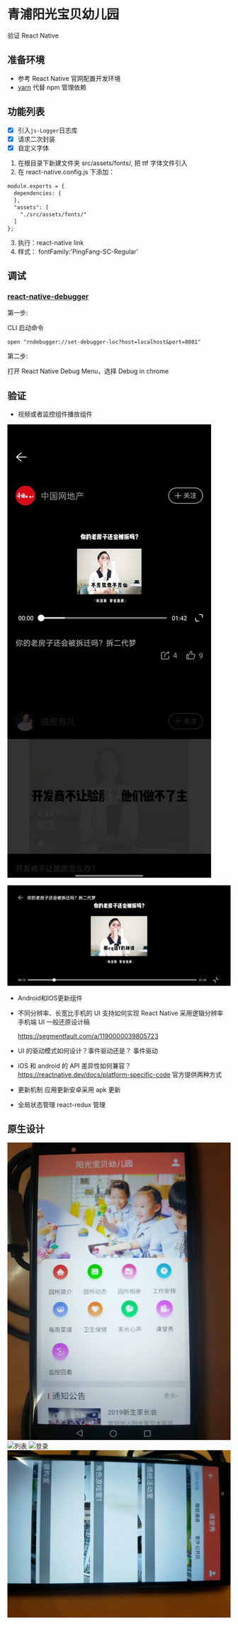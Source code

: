 # 青浦阳光宝贝幼儿园

验证 React Native

## 准备环境

- 参考 React Native 官网配置开发环境
- [yarn](https://yarnpkg.com/)
  代替 npm 管理依赖

## 功能列表

- [x] 引入`js-Logger`日志库
- [x] 请求二次封装
- [x] 自定义字体

1. 在根目录下新建文件夹 src/assets/fonts/, 把 ttf 字体文件引入
2. 在 react-native.config.js 下添加：

```
module.exports = {
  dependencies: {
  },
  "assets": [
    "./src/assets/fonts/"
  ]
};
```

3. 执行：react-native link
4. 样式： fontFamily:'PingFang-SC-Regular'

## 调试

### [react-native-debugger](https://github.com/jhen0409/react-native-debugger)

第一步:

CLI 启动命令

```
open "rndebugger://set-debugger-loc?host=localhost&port=8081"
```

第二步:

打开 React Native Debug Menu，选择 Debug in chrome

## 验证
- 视频或者监控组件播放组件

![竖屏](./doc/assets/readme/Screenshot_2021-12-02-17-50-55-07_ed172082f452f26.jpg)

![横屏](./doc/assets/readme/Screenshot_2021-12-02-17-51-10-12_ed172082f452f26.jpg)

- Android和IOS更新组件


- 不同分辨率、长宽比手机的 UI 支持如何实现
  React Native 采用逻辑分辨率
  手机端 UI 一般还原设计稿

  https://segmentfault.com/a/1190000039805723

- UI 的驱动模式如何设计？事件驱动还是？
  事件驱动

- iOS 和 android 的 API 差异性如何兼容？
  https://reactnative.dev/docs/platform-specific-code
  官方提供两种方式

- 更新机制
  应用更新安卓采用 apk 更新

- 全局状态管理
  react-redux 管理


## 原生设计
![首页](./doc/assets/old-design/IMG20211202180116.jpg)
![列表](./doc/assets/old-design/IMG20211202180125.jpg)
![登录](./doc/assets/old-design/IMG20211202180140.jpg)
![视频列表](./doc/assets/old-design/IMG20211202180206.jpg)